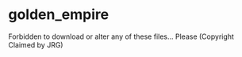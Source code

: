 # golden_empire
 Forbidden to download or alter any of these files... Please (Copyright Claimed by JRG)
